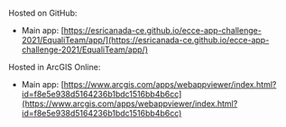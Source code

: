 Hosted on GitHub:

- Main app: [https://esricanada-ce.github.io/ecce-app-challenge-2021/EqualiTeam/app/](https://esricanada-ce.github.io/ecce-app-challenge-2021/EqualiTeam/app/)

Hosted in ArcGIS Online:

- Main app: [https://www.arcgis.com/apps/webappviewer/index.html?id=f8e5e938d5164236b1bdc1516bb4b6cc](https://www.arcgis.com/apps/webappviewer/index.html?id=f8e5e938d5164236b1bdc1516bb4b6cc)

